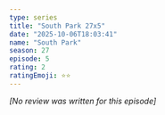 ```yaml
---
type: series
title: "South Park 27x5"
date: "2025-10-06T18:03:41"
name: "South Park"
season: 27
episode: 5
rating: 2
ratingEmoji: ⭐️⭐️
---
```


*[No review was written for this episode]*
